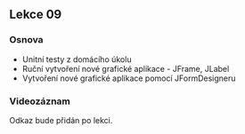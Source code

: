 Lekce 09
----------------

### Osnova

- Unitní testy z domácího úkolu
- Ruční vytvoření nové grafické aplikace - JFrame, JLabel
- Vytvoření nové grafické aplikace pomocí JFormDesigneru

### Videozáznam

Odkaz bude přidán po lekci.

